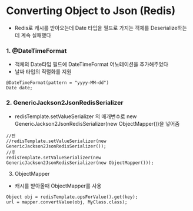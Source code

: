 ﻿# Converting Object to Json (Redis)

- Redis로 캐시를 받아오는데 Date 타입을 필드로 가지는 객체를 Deserialize하는데 계속 실패했다

### 1. @DateTimeFormat
- 객체의 Date타입 필드에 DateTimeFormat 어노테이션을 추가해주었다
- 날짜 타입의 직렬화를 지원

```
@DateTimeFormat(pattern = "yyyy-MM-dd")
Date date;
```

### 2. GenericJackson2JsonRedisSerializer
- redisTemplate.setValueSerializer 의 매개변수로
new GenericJackson2JsonRedisSerializer(new ObjectMapper())을 넣어줌

```
//전
//redisTemplate.setValueSerializer(new GenericJackson2JsonRedisSerializer());
//후
redisTemplate.setValueSerializer(new GenericJackson2JsonRedisSerializer(new ObjectMapper()));
```

3. ObjectMapper
- 캐시를 받아올때 ObjectMapper를 사용

```
Object obj = redisTemplate.opsForValue().get(key);
url = mapper.convertValue(obj, MyClass.class);
```
